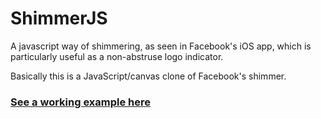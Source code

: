 ShimmerJS
=========

A javascript way of shimmering, as seen in Facebook's iOS app, which is particularly useful as a non-abstruse logo indicator. 


Basically this is a JavaScript/canvas clone of Facebook's shimmer.


### [See a working example here](http://tedtoy.github.io/ShimmerJS/)
